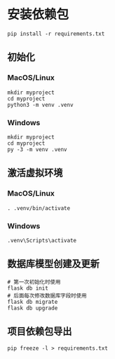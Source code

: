 # 安装依赖包
```shell
pip install -r requirements.txt
```


## 初始化
### MacOS/Linux
```shell
mkdir myproject
cd myproject
python3 -m venv .venv
```

### Windows
```shell
mkdir myproject
cd myproject
py -3 -m venv .venv
```

## 激活虚拟环境
### MacOS/Linux
```shell
. .venv/bin/activate
```
### Windows
```shell
.venv\Scripts\activate
```

## 数据库模型创建及更新
```shell
# 第一次初始化时使用
flask db init 
# 后面每次修改数据库字段时使用
flask db migrate
flask db upgrade
```

## 项目依赖包导出
```shell
pip freeze -l > requirements.txt
```